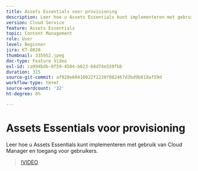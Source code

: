 ```yaml
---
title: Assets Essentials voor provisioning
description: Leer hoe u Assets Essentials kunt implementeren met gebruik van Cloud Manager en toegang voor gebruikers.
version: Cloud Service
feature: Assets Essentials
topic: Content Management
role: User
level: Beginner
jira: KT-8020
thumbnail: 335952.jpeg
doc-type: Feature Video
exl-id: ca994bdb-8f59-4504-b623-68d74e559fbb
duration: 315
source-git-commit: af928e60410022f12207082467d3bd9b818af59d
workflow-type: tm+mt
source-wordcount: '32'
ht-degree: 0%

---
```


# Assets Essentials voor provisioning

Leer hoe u Assets Essentials kunt implementeren met gebruik van Cloud Manager en toegang voor gebruikers.

>[!VIDEO](https://video.tv.adobe.com/v/335952?quality=12&learn=on)
